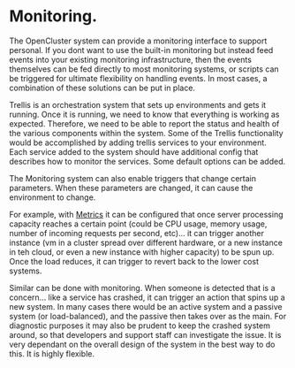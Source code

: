 # Monitoring.

The OpenCluster system can provide a monitoring interface to support personal.   If you dont want to use the built-in monitoring but instead feed events into your existing monitoring infrastructure, then the events themselves can be fed directly to most monitoring systems, or scripts can be triggered for ultimate flexibility on handling events.  In most cases, a combination of these solutions can be put in place.

Trellis is an orchestration system that sets up environments and gets it running.    Once it is running, we need to know that everything is working as expected. 
Therefore, we need to be able to report the status and health of the various components within the system.
Some of the Trellis functionality would be accomplished by adding trellis services to your environment.  
Each service added to the system should have additional config that describes how to monitor the services.  Some default options can be added.

The Monitoring system can also enable triggers that change certain parameters.  When these parameters are changed, it can cause the environment to change.

For example, with [Metrics](Metrics.md) it can be configured that once server processing capacity reaches a certain point (could be CPU usage, memory usage, number of incoming requests per second, etc)... it can trigger another instance (vm in a cluster spread over different hardware, or a new instance in teh cloud, or even a new instance with higher capacity) to be spun up.   Once the load reduces, it can trigger to revert back to the lower cost systems.

Similar can be done with monitoring.  When someone is detected that is a concern... like a service has crashed, it can trigger an action that spins up a new system.  In many cases there would be an active system and a passive system (or load-balanced), and the passive then takes over as the main.  For diagnostic purposes it may also be prudent to keep the crashed system around, so that developers and support staff can investigate the issue.  It is very dependant on the overall design of the system in the best way to do this.  It is highly flexible.



